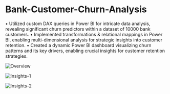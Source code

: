 # Bank-Customer-Churn-Analysis

• Utilized custom DAX queries in Power BI for intricate data analysis, revealing significant churn predictors within a dataset of 10000 bank customers.
• Implemented transformations & relational mappings in Power BI, enabling multi-dimensional analysis for strategic insights into customer retention.
• Created a dynamic Power BI dashboard visualizing churn patterns and its key drivers, enabling crucial insights for customer retention strategies.

![Overview](https://github.com/kohliamitoj/Bank-Customer-Churn-Analysis/assets/134894076/8ab7c67e-821f-4b36-b6fa-dbc2f473d5e1)

![Insights-1](https://github.com/kohliamitoj/Bank-Customer-Churn-Analysis/assets/134894076/ce3020fd-99c7-4012-a175-69713ff69e55)

![Insights-2](https://github.com/kohliamitoj/Bank-Customer-Churn-Analysis/assets/134894076/58d48536-a779-4cbe-b484-ba59d2db5b91)

